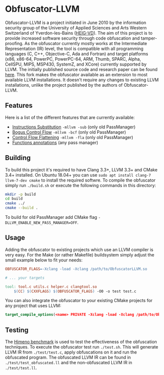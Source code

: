# Obfuscator-LLVM

Obfuscator-LLVM is a project initiated in June 2010 by the information security group of the University of Applied Sciences and Arts Western Switzerland of Yverdon-les-Bains ([HEIG-VD](http://www.heig-vd.ch/international)). The aim of this project is to provide increased software security through code obfuscation and tamper-proofing. As the obfuscator currently mostly works at the Intermediate Representation (IR) level, the tool is compatible with all programming languages (C, C++, Objective-C, Ada and Fortran) and target platforms (x86, x86-64, PowerPC, PowerPC-64, ARM, Thumb, SPARC, Alpha, CellSPU, MIPS, MSP430, SystemZ, and XCore) currently supported by LLVM. The initially published source code and research paper can be found [here](https://github.com/obfuscator-llvm/obfuscator). This fork makes the obfuscator available as an extension to most available LLVM installations. It doesn't require any changes to existing LLVM installations, unlike the project published by the authors of Obfuscator-LLVM.

## Features

Here is a list of the different features that are currently available:

* [Instructions Substitution](https://github.com/obfuscator-llvm/obfuscator/wiki/Instructions-Substitution) `-mllvm -sub` (only old PassManager)
* [Bogus Control Flow](https://github.com/obfuscator-llvm/obfuscator/wiki/Bogus-Control-Flow) `-mllvm -bcf` (only old PassManager)
* [Control Flow Flattening](https://github.com/obfuscator-llvm/obfuscator/wiki/Control-Flow-Flattening) `-mllvm -fla` (only old PassManager)
* [Functions annotations](https://github.com/obfuscator-llvm/obfuscator/wiki/Functions-annotations) (any pass manager)

## Building

To build this project it's required to have Clang 3.3+, LLVM 3.3+ and CMake 3.4+ installed. On Ubuntu 18.04+ you can use `sudo apt install clang-7 llvm-7-dev cmake` to install the required softwre. To compile the obfuscator simply run `./build.sh` or execute the following commands in this directory:

```bash
mkdir -p build
cd build
cmake ../
cmake --build .
```

To build for old PassManager add CMake flag `-DLLVM_ENABLE_NEW_PASS_MANAGER=OFF`.

## Usage

Adding the obfuscator to existing projects which use an LLVM compiler is very easy. For the Make (or rather Makefile) buildsystem simply adjust the small example below to fit your needs:

```makefile
OBFUSCATOR_FLAGS=-Xclang -load -Xclang /path/to/ObfuscatorLLVM.so

# ... your targets

tool: tool.c utils.c helper.c clangtool.so
    $(CC) $(CXXFLAGS) $(OBFUSCATOR_FLAGS) -O0 -o test test.c
```

You can also integrate the obfuscator to your existing CMake projects for any project that uses LLVM:

```cmake
target_compile_options(<name> PRIVATE -Xclang -load -Xclang /path/to/ObfuscatorLLVM.so)
```

## Testing

The [Himeno benchmark](http://accc.riken.jp/en/supercom/documents/himenobmt/) is used to test the effectiveness of the obfuscation techniques. To execute the obfuscator test run `./test.sh`. This will generate LLVM IR from `./test/test.c`, apply obfuscations on it and run the obfuscated program. The obfuscated LLVM IR can be found in `./test/test_obfuscated.ll` and the non-obfuscated LLVM IR in `./test/test.ll`.
